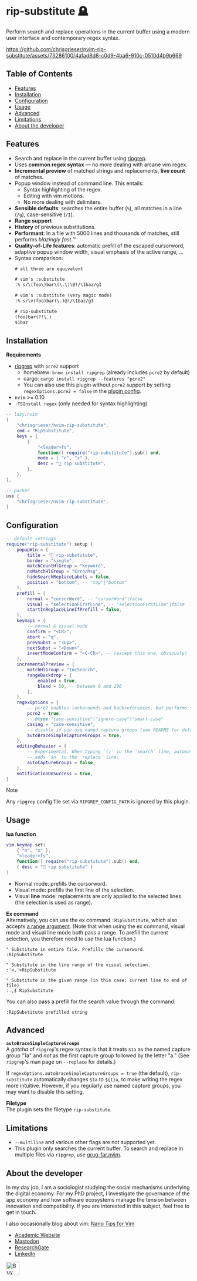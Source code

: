 <!-- LTeX: enabled=false -->
# rip-substitute 🪦
<!-- LTeX: enabled=true -->
<!-- TODO uncomment shields when available in dotfyle.com 
<a href="https://dotfyle.com/plugins/chrisgrieser/rip-substitute">
<img alt="badge" src="https://dotfyle.com/plugins/chrisgrieser/rip-substitute/shield"/></a>
-->

Perform search and replace operations in the current buffer using a modern user
interface and contemporary regex syntax.

<https://github.com/chrisgrieser/nvim-rip-substitute/assets/73286100/4afad8d8-c0d9-4ba6-910c-0510d4b9b669>

## Table of Contents

<!-- toc -->

- [Features](#features)
- [Installation](#installation)
- [Configuration](#configuration)
- [Usage](#usage)
- [Advanced](#advanced)
- [Limitations](#limitations)
- [About the developer](#about-the-developer)

<!-- tocstop -->

## Features
- Search and replace in the current buffer using
  [ripgrep](https://github.com/BurntSushi/ripgrep).
- Uses **common regex syntax** — no more dealing with arcane vim regex.
- **Incremental preview** of matched strings and replacements, **live count** of
  matches.
- Popup window instead of command line. This entails:
	+ Syntax highlighting of the regex.
	+ Editing with vim motions.
	+ No more dealing with delimiters.
- **Sensible defaults**: searches the entire buffer (`%`), all matches in a line
  (`/g`), case-sensitive (`/I`).
- **Range support**
- **History** of previous substitutions.
- **Performant**: In a file with 5000 lines and thousands of matches, still
  performs *blazingly fast*.™
- **Quality-of-Life features**: automatic prefill of the escaped cursorword,
  adaptive popup window width, visual emphasis of the active range, …
- Syntax comparison:
  ```txt
  # all three are equivalent

  # vim's :substitute
  :% s/\(foo\)bar\(\.\)\@!/\1baz/gI

  # vim's :substitute (very magic mode)
  :% s/\v(foo)bar(\.)@!/\1baz/gI

  # rip-substitute
  (foo)bar(?!\.)
  $1baz
  ```

## Installation
**Requirements**
- [ripgrep](https://github.com/BurntSushi/ripgrep) with `pcre2` support
	+ homebrew: `brew install ripgrep` (already includes `pcre2` by default)
	+ cargo: `cargo install ripgrep --features "pcre2"`
	+ You can also use this plugin without `pcre2` support by setting
	  `regexOptions.pcre2 = false` in the [plugin config](#configuration).
- `nvim` >= 0.10
- `:TSInstall regex` (only needed for syntax highlighting)

```lua
-- lazy.nvim
{
	"chrisgrieser/nvim-rip-substitute",
	cmd = "RipSubstitute",
	keys = {
		{
			"<leader>fs",
			function() require("rip-substitute").sub() end,
			mode = { "n", "x" },
			desc = " rip substitute",
		},
	},
},

-- packer
use {
	"chrisgrieser/nvim-rip-substitute",
}
```

## Configuration

```lua
-- default settings
require("rip-substitute").setup {
	popupWin = {
		title = " rip-substitute",
		border = "single",
		matchCountHlGroup = "Keyword",
		noMatchHlGroup = "ErrorMsg",
		hideSearchReplaceLabels = false,
		position = "bottom", -- "top"|"bottom"
	},
	prefill = {
		normal = "cursorWord", -- "cursorWord"|false
		visual = "selectionFirstLine", -- "selectionFirstLine"|false
		startInReplaceLineIfPrefill = false,
	},
	keymaps = {
		-- normal & visual mode
		confirm = "<CR>",
		abort = "q",
		prevSubst = "<Up>",
		nextSubst = "<Down>",
		insertModeConfirm = "<C-CR>", -- (except this one, obviously)
	},
	incrementalPreview = {
		matchHlGroup = "IncSearch",
		rangeBackdrop = {
			enabled = true,
			blend = 50, -- between 0 and 100
		},
	},
	regexOptions = {
		-- pcre2 enables lookarounds and backreferences, but performs slower
		pcre2 = true,
		---@type "case-sensitive"|"ignore-case"|"smart-case"
		casing = "case-sensitive",
		-- disable if you use named capture groups (see README for details)
		autoBraceSimpleCaptureGroups = true,
	},
	editingBehavior = {
		-- Experimental. When typing `()` in the `search` line, automatically
		-- adds `$n` to the `replace` line.
		autoCaptureGroups = false,
	},
	notificationOnSuccess = true,
}
```

> [!NOTE]
> Any `ripgrep` config file set via `RIPGREP_CONFIG_PATH` is ignored by this
> plugin.

## Usage
**lua function**  
```lua
vim.keymap.set(
	{ "n", "x" },
	"<leader>fs",
	function() require("rip-substitute").sub() end,
	{ desc = " rip substitute" }
)
```

- Normal mode: prefills the cursorword.
- Visual mode: prefills the first line of the selection.
- Visual **line** mode: replacements are only applied to the selected lines
  (the selection is used as range).

**Ex command**  
Alternatively, you can use the ex command `:RipSubstitute`, which also
accepts [a range
argument](https://neovim.io/doc/user/cmdline.html#cmdline-ranges). (Note that
when using the ex command, visual mode and visual line mode both pass a range.
To prefill the current selection, you therefore need to use the lua function.)

```vim
" Substitute in entire file. Prefills the cursorword.
:RipSubstitute

" Substitute in the line range of the visual selection.
:'<,'>RipSubstitute

" Substitute in the given range (in this case: current line to end of file)
:.,$ RipSubstitute
```

You can also pass a prefill for the search value through the command:

```vim
:RipSubstitute prefilled string
```

## Advanced
**`autoBraceSimpleCaptureGroups`**  
A *gotcha* of `ripgrep`'s regex syntax is that it treats `$1a` as the named
capture group "1a" and *not* as the first capture group followed by the
letter "a." (See `ripgrep`'s man page on `--replace` for details.)

If `regexOptions.autoBraceSimpleCaptureGroups = true` (the default),
`rip-substitute` automatically changes `$1a` to `${1}a`, to make writing the
regex more intuitive. However, if you regularly use named capture groups, you
may want to disable this setting.

**Filetype**  
The plugin sets the filetype `rip-substitute`.

## Limitations
- `--multiline` and various other flags are not supported yet.
- This plugin only searches the current buffer. To search and replace in
  multiple files via `ripgrep`, use
  [grug-far.nvim](https://github.com/MagicDuck/grug-far.nvim).

<!-- vale Google.FirstPerson = NO -->
## About the developer
In my day job, I am a sociologist studying the social mechanisms underlying the
digital economy. For my PhD project, I investigate the governance of the app
economy and how software ecosystems manage the tension between innovation and
compatibility. If you are interested in this subject, feel free to get in touch.

I also occasionally blog about vim: [Nano Tips for Vim](https://nanotipsforvim.prose.sh)

- [Academic Website](https://chris-grieser.de/)
- [Mastodon](https://pkm.social/@pseudometa)
- [ResearchGate](https://www.researchgate.net/profile/Christopher-Grieser)
- [LinkedIn](https://www.linkedin.com/in/christopher-grieser-ba693b17a/)

<a href='https://ko-fi.com/Y8Y86SQ91' target='_blank'><img
	height='36'
	style='border:0px;height:36px;'
	src='https://cdn.ko-fi.com/cdn/kofi1.png?v=3'
	border='0'
	alt='Buy Me a Coffee at ko-fi.com'
/></a>
